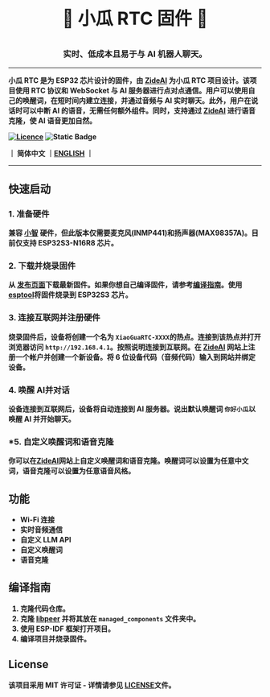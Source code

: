 <p align="center" style="font-size: 2.5em">
    <strong>🍉 小瓜 RTC 固件 🤖<strong>
</p>

<h3 align="center">  
实时、低成本且易于与 AI 机器人聊天。
</h3>

---

小瓜 RTC 是为 ESP32 芯片设计的固件，由 [ZideAI](https://www.zideai.com) 为小瓜 RTC 项目设计。该项目使用 RTC 协议和 WebSocket 与 AI 服务器进行点对点通信。用户可以使用自己的唤醒词，在短时间内建立连接，并通过音频与 AI 实时聊天。此外，用户在说话时可以中断 AI 的语音，无需任何额外组件。同时，支持通过 [ZideAI](https://www.zideai.com) 进行语音克隆，使 AI 语音更加自然。

[![Licence](https://img.shields.io/badge/License-MIT-blue)](https://github.com/LSimon95/XiaoGuaRTC/blob/main/LICENSE)
![Static Badge](https://img.shields.io/badge/Chip-ESP32S3-green)

｜ 简体中文 ｜[ENGLISH](README-EN.md) ｜

---

## 快速启动

### 1. 准备硬件
兼容 [小智](https://github.com/78/xiaozhi-esp32) 硬件，但此版本仅需要麦克风(INMP441)和扬声器(MAX98357A)。目前仅支持 ESP32S3-N16R8 芯片。
### 2. 下载并烧录固件
从 [发布页面](https://github.com/LSimon95/XiaoGuaRTC/releases)下载最新固件。如果你想自己编译固件，请参考[编译指南](#编译指南)。使用[esptool](https://docs.espressif.com/projects/esp-test-tools/zh_CN/latest/esp32/production_stage/tools/flash_download_tool.html)将固件烧录到 ESP32S3 芯片。
### 3. 连接互联网并注册硬件
烧录固件后，设备将创建一个名为 `XiaoGuaRTC-XXXX`的热点。连接到该热点并打开浏览器访问 `http://192.168.4.1`。按照说明连接到互联网。在
[ZideAI](https://www.zideai.com) 网站上注册一个帐户并创建一个新设备。将 6 位设备代码（音频代码）输入到网站并绑定设备。
### 4. 唤醒 AI并对话
设备连接到互联网后，设备将自动连接到 AI 服务器。说出默认唤醒词 `你好小瓜`以唤醒 AI 并开始聊天。
### *5. 自定义唤醒词和语音克隆
你可以在[ZideAI](https://www.zideai.com)网站上自定义唤醒词和语音克隆。唤醒词可以设置为任意中文词，语音克隆可以设置为任意语音风格。
## 功能
- Wi-Fi 连接
- 实时音频通信
- 自定义 LLM API
- 自定义唤醒词
- 语音克隆

## 编译指南
1. 克隆代码仓库。
2. 克隆 [libpeer](https://github.com/sepfy/libpeer) 并将其放在 `managed_components` 文件夹中。
3. 使用 ESP-IDF 框架打开项目。
4. 编译项目并烧录固件。

## License
该项目采用 MIT 许可证 - 详情请参见 [LICENSE](LICENSE)文件。